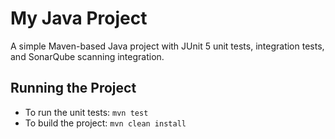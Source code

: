 # My Java Project

A simple Maven-based Java project with JUnit 5 unit tests, integration tests, and SonarQube scanning integration.

## Running the Project

- To run the unit tests: `mvn test`
- To build the project: `mvn clean install`
